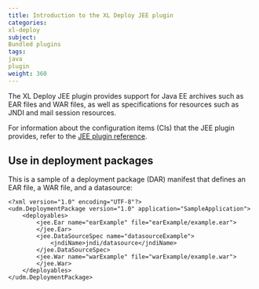 ```yaml
---
title: Introduction to the XL Deploy JEE plugin
categories:
xl-deploy
subject:
Bundled plugins
tags:
java
plugin
weight: 360
---
```


The XL Deploy JEE plugin provides support for Java EE archives such as EAR files and WAR files, as well as specifications for resources such as JNDI and mail session resources.

For information about the configuration items (CIs) that the JEE plugin provides, refer to the [JEE plugin reference](/xl-deploy/latest/jeePluginManual.html).

## Use in deployment packages

This is a sample of a deployment package (DAR) manifest that defines an EAR file, a WAR file, and a datasource:

    <?xml version="1.0" encoding="UTF-8"?>
    <udm.DeploymentPackage version="1.0" application="SampleApplication">
        <deployables>
            <jee.Ear name="earExample" file="earExample/example.ear">
            </jee.Ear>
            <jee.DataSourceSpec name="datasourceExample">
                <jndiName>jndi/datasource</jndiName>
            </jee.DataSourceSpec>
            <jee.War name="warExample" file="warExample/example.war">
            </jee.War>
        </deployables>
    </udm.DeploymentPackage>
